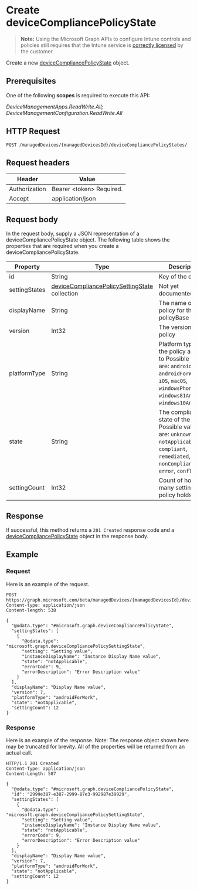﻿# Create deviceCompliancePolicyState

> **Note:** Using the Microsoft Graph APIs to configure Intune controls and policies still requires that the Intune service is [correctly licensed](https://go.microsoft.com/fwlink/?linkid=839381) by the customer.

Create a new [deviceCompliancePolicyState](../resources/intune_deviceconfig_devicecompliancepolicystate.md) object.
## Prerequisites
One of the following **scopes** is required to execute this API:

*DeviceManagementApps.ReadWrite.All; DeviceManagementConfiguration.ReadWrite.All*
## HTTP Request
<!-- {
  "blockType": "ignored"
}
-->
```http
POST /managedDevices/{managedDevicesId}/deviceCompliancePolicyStates/
```

## Request headers
|Header|Value|
|---|---|
|Authorization|Bearer &lt;token&gt; Required.|
|Accept|application/json|

## Request body
In the request body, supply a JSON representation of a deviceCompliancePolicyState object.
The following table shows the properties that are required when you create a deviceCompliancePolicyState.

|Property|Type|Description|
|---|---|---|
|id|String|Key of the entity.|
|settingStates|[deviceCompliancePolicySettingState](../resources/intune_deviceconfig_devicecompliancepolicysettingstate.md) collection|Not yet documented|
|displayName|String|The name of the policy for this policyBase|
|version|Int32|The version of the policy|
|platformType|String|Platform type that the policy applies to Possible values are: `android`, `androidForWork`, `iOS`, `macOS`, `windowsPhone81`, `windows81AndLater`, `windows10AndLater`.|
|state|String|The compliance state of the policy Possible values are: `unknown`, `notApplicable`, `compliant`, `remediated`, `nonCompliant`, `error`, `conflict`.|
|settingCount|Int32|Count of how many setting a policy holds|



## Response
If successful, this method returns a `201 Created` response code and a [deviceCompliancePolicyState](../resources/intune_deviceconfig_devicecompliancepolicystate.md) object in the response body.

## Example
### Request
Here is an example of the request.
```http
POST https://graph.microsoft.com/beta/managedDevices/{managedDevicesId}/deviceCompliancePolicyStates/
Content-type: application/json
Content-length: 538

{
  "@odata.type": "#microsoft.graph.deviceCompliancePolicyState",
  "settingStates": [
    {
      "@odata.type": "microsoft.graph.deviceCompliancePolicySettingState",
      "setting": "Setting value",
      "instanceDisplayName": "Instance Display Name value",
      "state": "notApplicable",
      "errorCode": 9,
      "errorDescription": "Error Description value"
    }
  ],
  "displayName": "Display Name value",
  "version": 7,
  "platformType": "androidForWork",
  "state": "notApplicable",
  "settingCount": 12
}
```

### Response
Here is an example of the response. Note: The response object shown here may be truncated for brevity. All of the properties will be returned from an actual call.
```http
HTTP/1.1 201 Created
Content-Type: application/json
Content-Length: 587

{
  "@odata.type": "#microsoft.graph.deviceCompliancePolicyState",
  "id": "2999e387-e387-2999-87e3-992987e39929",
  "settingStates": [
    {
      "@odata.type": "microsoft.graph.deviceCompliancePolicySettingState",
      "setting": "Setting value",
      "instanceDisplayName": "Instance Display Name value",
      "state": "notApplicable",
      "errorCode": 9,
      "errorDescription": "Error Description value"
    }
  ],
  "displayName": "Display Name value",
  "version": 7,
  "platformType": "androidForWork",
  "state": "notApplicable",
  "settingCount": 12
}
```



